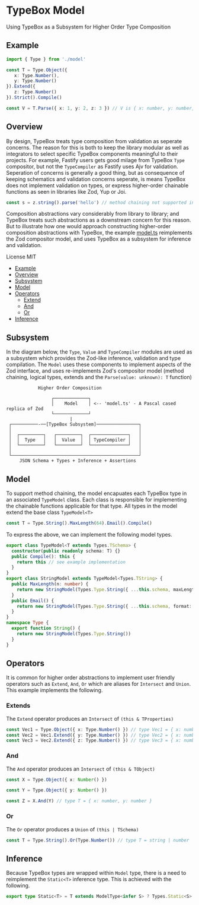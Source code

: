 # TypeBox Model

Using TypeBox as a Subsystem for Higher Order Type Composition

## Example

```typescript
import { Type } from './model'

const T = Type.Object({
   x: Type.Number(),
   y: Type.Number()
}).Extend({
   z: Type.Number() 
}).Strict().Compile()

const V = T.Parse({ x: 1, y: 2, z: 3 }) // V is { x: number, y: number, z: number }
```

## Overview

By design, TypeBox treats type composition from validation as seperate concerns. The reason for this is both to keep the library modular as well as integrators to select specific TypeBox components meaningful to their projects. For example, Fastify users gets good milage from TypeBox `Type` compositor, but not the `TypeCompiler` as Fastify uses Ajv for validation. Seperation of concerns is generally a good thing, but as consequence of keeping schematics and validation concerns seperate, is means TypeBox does not implement validation on types, or express higher-order chainable functions as seen in libraries like Zod, Yup or Joi.

```typescript
const s = z.string().parse('hello') // method chaining not supported in TypeBox
```

Composition abstractions vary considerably from library to library; and TypeBox treats such abstractions as a downstream concern for this reason. But to illustrate how one would approach constructing higher-order composition abstractions with TypeBox, the example [model.ts](./model.ts) reimplements the Zod compositor model, and uses TypeBox as a subsystem for inference and validation.

License MIT

- [Example](#Example)
- [Overview](#Overview)
- [Subsystem](#Subsystem)
- [Model](#Model)
- [Operators](#Operators)
  - [Extend](#OperatorsExtend)
  - [And](#OperatorsAnd)
  - [Or](#OperatorsOr)
- [Inference](#Inference)

## Subsystem

In the diagram below, the `Type`, `Value` and `TypeCompiler` modules are used as a subsystem which provides the Zod-like inference, validation and type compilation. The `Model` uses these components to implement aspects of the Zod interface, and uses re-implements Zod's compositor model (method chaining, logical types, extends and the `Parse(value: unknown): T` function)

```
            Higher Order Composition

                 ┌─────────────┐
                 │    Model    │ <-- 'model.ts' - A Pascal cased replica of Zod
                 └─────────────┘
                        |
 ┌──────────-──[TypeBox Subsystem]────────────────┐
 │                                                │
 │  ┌─────────┐   ┌─────────┐  ┌──────────────┐   │
 │  │  Type   │   │  Value  │  │ TypeCompiler │   │
 │  └─────────┘   └─────────┘  └──────────────┘   │
 │                                                │
 └────────────────────────────────────────────────┘
     JSON Schema + Types + Inference + Assertions

```

## Model

To support method chaining, the model encapuates each TypeBox type in an associated `TypeModel` class. Each class is responsible for implementing the chainable functions applicable for that type. All types in the model extend the base class `TypeModel<T>`

```typescript
const T = Type.String().MaxLength(64).Email().Compile()
```

To express the above, we can implement the following model types.

```typescript
export class TypeModel<T extends Types.TSchema> {
  constructor(public readonly schema: T) {}
  public Compile(): this {
    return this // see example implementation
  }
}
export class StringModel extends TypeModel<Types.TString> {
  public MaxLength(n: number) {
    return new StringModel(Types.Type.String({ ...this.schema, maxLength: n }))
  }
  public Email() {
    return new StringModel(Types.Type.String({ ...this.schema, format: 'email' }))
  }
}
namespace Type {
  export function String() {
    return new StringModel(Types.Type.String())
  }
}
```

## Operators

It is common for higher order abstractions to implement user friendly operators such as `Extend`, `And`, `Or` which are aliases for `Intersect` and `Union`. This example implements the following.

### Extends

The `Extend` operator produces an `Intersect` of `(this & TProperties)`

```typescript
const Vec1 = Type.Object({ x: Type.Number() }) // type Vec1 = { x: number }
const Vec2 = Vec1.Extend({ y: Type.Number() }) // type Vec2 = { x: number, y: number }
const Vec3 = Vec2.Extend({ z: Type.Number() }) // type Vec3 = { x: number, y: number, z: number }
```

### And

The `And` operator produces an `Intersect` of `(this & TObject)`

```typescript
const X = Type.Object({ x: Number() })

const Y = Type.Object({ y: Number() })

const Z = X.And(Y) // type T = { x: number, y: number }
```

### Or

The `Or` operator produces a `Union` of `(this | TSchema)`

```typescript
const T = Type.String().Or(Type.Number()) // type T = string | number
```

## Inference

Because TypeBox types are wrapped within `Model` type, there is a need to reimplement the `Static<T>` inference type. This is achieved with the following.

```typescript
export type Static<T> = T extends ModelType<infer S> ? Types.Static<S> : unknown
```
